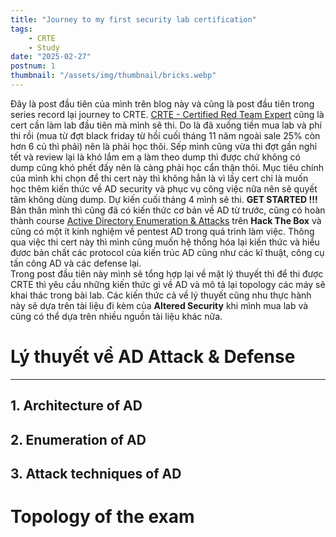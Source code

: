 ```yaml
---
title: "Journey to my first security lab certification"
tags:
    - CRTE
    - Study
date: "2025-02-27"
postnum: 1
thumbnail: "/assets/img/thumbnail/bricks.webp"
---
```

Đây là post đầu tiên của mình trên blog này và cũng là post đầu tiên trong series record lại journey to CRTE. [CRTE - Certified Red Team Expert](https://www.alteredsecurity.com/redteamlab) cũng là cert cần làm lab đầu tiên mà mình sẽ thi. Do là đã xuống tiền mua lab và phí thi rồi (mua từ đợt black friday từ hồi cuối tháng 11 năm ngoài sale 25% còn hơn 6 củ thì phải) nên là phải học thôi. Sếp mình cũng vừa thi đợt gần nghỉ tết và review lại là khó lắm em ạ làm theo dump thì được chứ không có dump cũng khó phết đấy nên là càng phải học cẩn thận thôi. Mục tiêu chính của mình khi chọn để thi cert này thì không hẳn là vì lấy cert chỉ là muốn học thêm kiến thức về AD security và phục vụ công việc nữa nên sẽ quyết tâm không dùng dump. Dự kiến cuối tháng 4 mình sẽ thi.
**GET STARTED !!!**
Bản thân mình thì cũng đã có kiến thức cơ bản về AD từ trước, cũng có hoàn thành course [Active Directory Enumeration & Attacks](https://academy.hackthebox.com/module/complete/143) trên **Hack The Box** và cũng có một ít kinh nghiệm về pentest AD trong quá trình làm việc. Thông qua việc thi cert này thì mình cũng muốn hệ thống hóa lại kiến thức và hiểu đươc bản chất các protocol của kiến trúc AD cũng như các kĩ thuật, công cụ tấn công AD và các defense lại.  
Trong post đầu tiên này mình sẽ tổng hợp lại về mặt lý thuyết thì để thi được CRTE thì yêu cầu những kiến thức gì về AD và mô tả lại topology các máy sẽ khai thác trong bài lab. Các kiến thức cả về lý thuyết cũng nhu thực hành này sẽ dựa trên tài liệu đi kèm của **Altered Security** khi mình mua lab và cũng có thể dựa trên nhiều nguồn tài liệu khác nữa. 
# Lý thuyết về AD Attack & Defense
_____________________________
## 1. Architecture of AD
## 2. Enumeration of AD
## 3. Attack techniques of AD

# Topology of the exam